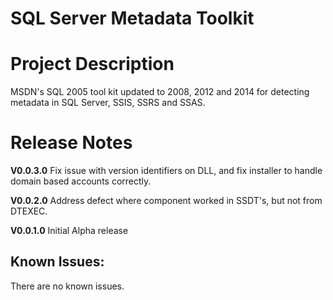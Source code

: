 # SQL Server Metadata Toolkit

# Project Description

MSDN's SQL 2005 tool kit updated to 2008, 2012 and 2014 for detecting metadata in SQL Server, SSIS, SSRS and SSAS.


# Release Notes

**V0.0.3.0** Fix issue with version identifiers on DLL, and fix installer to handle domain based accounts correctly.

**V0.0.2.0** Address defect where component worked in SSDT's, but not from DTEXEC.

**V0.0.1.0** Initial Alpha release


## Known Issues:

There are no known issues.

